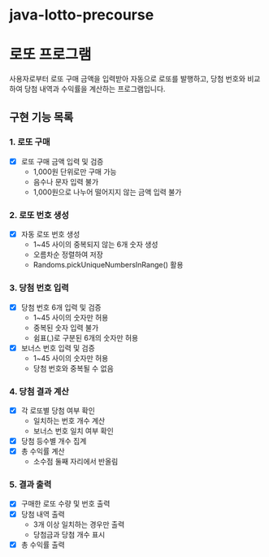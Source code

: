 # java-lotto-precourse
# 로또 프로그램

사용자로부터 로또 구매 금액을 입력받아 자동으로 로또를 발행하고, 당첨 번호와 비교하여 당첨 내역과 수익률을 계산하는 프로그램입니다.

## 구현 기능 목록

### 1. 로또 구매
- [x] 로또 구매 금액 입력 및 검증
  - 1,000원 단위로만 구매 가능
  - 음수나 문자 입력 불가
  - 1,000원으로 나누어 떨어지지 않는 금액 입력 불가

### 2. 로또 번호 생성
- [x] 자동 로또 번호 생성
  - 1~45 사이의 중복되지 않는 6개 숫자 생성
  - 오름차순 정렬하여 저장
  - Randoms.pickUniqueNumbersInRange() 활용

### 3. 당첨 번호 입력
- [x] 당첨 번호 6개 입력 및 검증
  - 1~45 사이의 숫자만 허용
  - 중복된 숫자 입력 불가
  - 쉼표(,)로 구분된 6개의 숫자만 허용
- [x] 보너스 번호 입력 및 검증
  - 1~45 사이의 숫자만 허용
  - 당첨 번호와 중복될 수 없음

### 4. 당첨 결과 계산
- [x] 각 로또별 당첨 여부 확인
  - 일치하는 번호 개수 계산
  - 보너스 번호 일치 여부 확인
- [x] 당첨 등수별 개수 집계
- [x] 총 수익률 계산
  - 소수점 둘째 자리에서 반올림

### 5. 결과 출력
- [x] 구매한 로또 수량 및 번호 출력
- [x] 당첨 내역 출력
  - 3개 이상 일치하는 경우만 출력
  - 당첨금과 당첨 개수 표시
- [x] 총 수익률 출력
